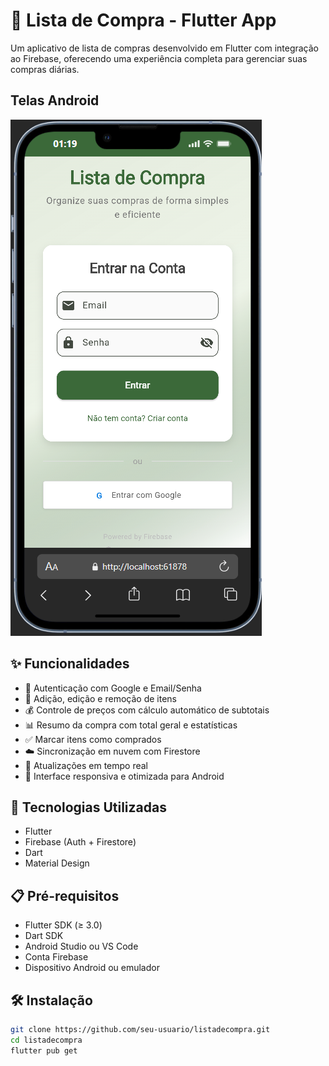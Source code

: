 # 📱 Lista de Compra - Flutter App

Um aplicativo de lista de compras desenvolvido em Flutter com integração ao Firebase, oferecendo uma experiência completa para gerenciar suas compras diárias.

## Telas Android
![Prints telas](/telas/login.png)

## ✨ Funcionalidades

- 🔐 Autenticação com Google e Email/Senha
- 📝 Adição, edição e remoção de itens
- 💰 Controle de preços com cálculo automático de subtotais
- 📊 Resumo da compra com total geral e estatísticas
- ✅ Marcar itens como comprados
- ☁️ Sincronização em nuvem com Firestore
- 🔄 Atualizações em tempo real
- 📱 Interface responsiva e otimizada para Android

## 🚀 Tecnologias Utilizadas

- Flutter
- Firebase (Auth + Firestore)
- Dart
- Material Design

## 📋 Pré-requisitos

- Flutter SDK (≥ 3.0)
- Dart SDK
- Android Studio ou VS Code
- Conta Firebase
- Dispositivo Android ou emulador

## 🛠️ Instalação

```bash
git clone https://github.com/seu-usuario/listadecompra.git
cd listadecompra
flutter pub get
